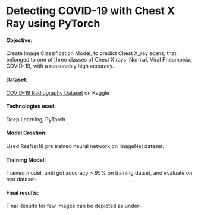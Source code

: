 # Detecting COVID-19 with Chest X Ray using PyTorch

#### Objective:

Create Image Classification Model, to predict Chest X_ray scans, that belonged to one of three classes of Chest X rays: Normal, Viral Pneumonia, COVID-19, with a reasonably high accuracy.

#### Dataset:
[COVID-19 Radiography Dataset](https://www.kaggle.com/tawsifurrahman/covid19-radiography-database) on Kaggle

#### Technologies used:
Deep Learning, PyTorch

#### Model Creation:
Used ResNet18 pre trained neural network on ImageNet dataset.

#### Training Model:
Trained model, until got accuracy > 95% on training datset, and evaluate on test dataset-

#### Final results:
Final Results for few images can be depicted as under-
